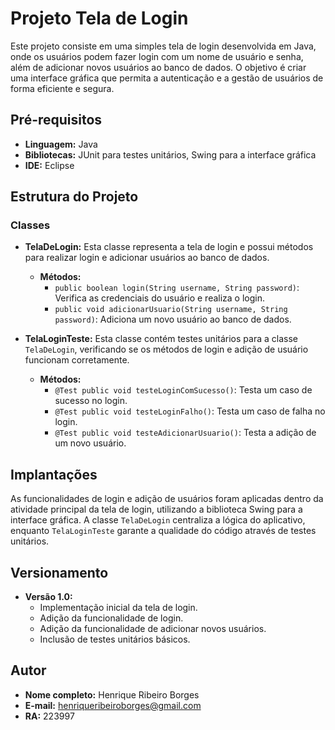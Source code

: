 # Projeto Tela de Login

Este projeto consiste em uma simples tela de login desenvolvida em Java, onde os usuários podem fazer login com um nome de usuário e senha, além de adicionar novos usuários ao banco de dados. O objetivo é criar uma interface gráfica que permita a autenticação e a gestão de usuários de forma eficiente e segura.

## Pré-requisitos

- **Linguagem:** Java
- **Bibliotecas:** JUnit para testes unitários, Swing para a interface gráfica
- **IDE:** Eclipse

## Estrutura do Projeto

### Classes

- **TelaDeLogin:** Esta classe representa a tela de login e possui métodos para realizar login e adicionar usuários ao banco de dados.
  - **Métodos:**
    - `public boolean login(String username, String password)`: Verifica as credenciais do usuário e realiza o login.
    - `public void adicionarUsuario(String username, String password)`: Adiciona um novo usuário ao banco de dados.

- **TelaLoginTeste:** Esta classe contém testes unitários para a classe `TelaDeLogin`, verificando se os métodos de login e adição de usuário funcionam corretamente.
  - **Métodos:**
    - `@Test public void testeLoginComSucesso()`: Testa um caso de sucesso no login.
    - `@Test public void testeLoginFalho()`: Testa um caso de falha no login.
    - `@Test public void testeAdicionarUsuario()`: Testa a adição de um novo usuário.

## Implantações

As funcionalidades de login e adição de usuários foram aplicadas dentro da atividade principal da tela de login, utilizando a biblioteca Swing para a interface gráfica. A classe `TelaDeLogin` centraliza a lógica do aplicativo, enquanto `TelaLoginTeste` garante a qualidade do código através de testes unitários.

## Versionamento

- **Versão 1.0:**
  - Implementação inicial da tela de login.
  - Adição da funcionalidade de login.
  - Adição da funcionalidade de adicionar novos usuários.
  - Inclusão de testes unitários básicos.

## Autor

- **Nome completo:** Henrique Ribeiro Borges
- **E-mail:** henriqueribeiroborges@gmail.com
- **RA:** 223997

